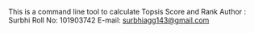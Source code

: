 This is a command line tool to calculate Topsis Score and Rank 
Author : Surbhi
Roll No: 101903742
E-mail: surbhiagg143@gmail.com